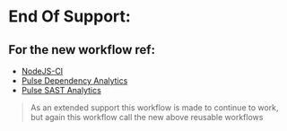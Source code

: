 # End Of Support: 
## For the new workflow ref: 
- [NodeJS-CI](https://github.com/studiographene/github-action-workflows/blob/master/README-nodejs-ci.md)
- [Pulse Dependency Analytics](https://github.com/studiographene/github-action-workflows/blob/master/README-pulse-dependencies-analytics.md)
- [Pulse SAST Analytics](https://github.com/studiographene/github-action-workflows/blob/master/README-pulse-sast-analytics.md)

> As an extended support this workflow is made to continue to work, but again this workflow call the new above reusable workflows
